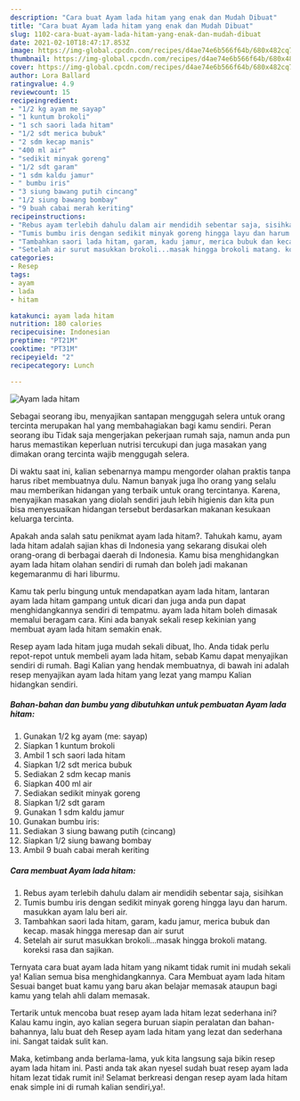 ```yaml
---
description: "Cara buat Ayam lada hitam yang enak dan Mudah Dibuat"
title: "Cara buat Ayam lada hitam yang enak dan Mudah Dibuat"
slug: 1102-cara-buat-ayam-lada-hitam-yang-enak-dan-mudah-dibuat
date: 2021-02-10T18:47:17.853Z
image: https://img-global.cpcdn.com/recipes/d4ae74e6b566f64b/680x482cq70/ayam-lada-hitam-foto-resep-utama.jpg
thumbnail: https://img-global.cpcdn.com/recipes/d4ae74e6b566f64b/680x482cq70/ayam-lada-hitam-foto-resep-utama.jpg
cover: https://img-global.cpcdn.com/recipes/d4ae74e6b566f64b/680x482cq70/ayam-lada-hitam-foto-resep-utama.jpg
author: Lora Ballard
ratingvalue: 4.9
reviewcount: 15
recipeingredient:
- "1/2 kg ayam me sayap"
- "1 kuntum brokoli"
- "1 sch saori lada hitam"
- "1/2 sdt merica bubuk"
- "2 sdm kecap manis"
- "400 ml air"
- "sedikit minyak goreng"
- "1/2 sdt garam"
- "1 sdm kaldu jamur"
- " bumbu iris"
- "3 siung bawang putih cincang"
- "1/2 siung bawang bombay"
- "9 buah cabai merah keriting"
recipeinstructions:
- "Rebus ayam terlebih dahulu dalam air mendidih sebentar saja, sisihkan"
- "Tumis bumbu iris dengan sedikit minyak goreng hingga layu dan harum. masukkan ayam lalu beri air."
- "Tambahkan saori lada hitam, garam, kadu jamur, merica bubuk dan kecap. masak hingga meresap dan air surut"
- "Setelah air surut masukkan brokoli...masak hingga brokoli matang. koreksi rasa dan sajikan."
categories:
- Resep
tags:
- ayam
- lada
- hitam

katakunci: ayam lada hitam 
nutrition: 180 calories
recipecuisine: Indonesian
preptime: "PT21M"
cooktime: "PT31M"
recipeyield: "2"
recipecategory: Lunch

---
```



![Ayam lada hitam](https://img-global.cpcdn.com/recipes/d4ae74e6b566f64b/680x482cq70/ayam-lada-hitam-foto-resep-utama.jpg)

Sebagai seorang ibu, menyajikan santapan menggugah selera untuk orang tercinta merupakan hal yang membahagiakan bagi kamu sendiri. Peran seorang ibu Tidak saja mengerjakan pekerjaan rumah saja, namun anda pun harus memastikan keperluan nutrisi tercukupi dan juga masakan yang dimakan orang tercinta wajib menggugah selera.

Di waktu  saat ini, kalian sebenarnya mampu mengorder olahan praktis tanpa harus ribet membuatnya dulu. Namun banyak juga lho orang yang selalu mau memberikan hidangan yang terbaik untuk orang tercintanya. Karena, menyajikan masakan yang diolah sendiri jauh lebih higienis dan kita pun bisa menyesuaikan hidangan tersebut berdasarkan makanan kesukaan keluarga tercinta. 



Apakah anda salah satu penikmat ayam lada hitam?. Tahukah kamu, ayam lada hitam adalah sajian khas di Indonesia yang sekarang disukai oleh orang-orang di berbagai daerah di Indonesia. Kamu bisa menghidangkan ayam lada hitam olahan sendiri di rumah dan boleh jadi makanan kegemaranmu di hari liburmu.

Kamu tak perlu bingung untuk mendapatkan ayam lada hitam, lantaran ayam lada hitam gampang untuk dicari dan juga anda pun dapat menghidangkannya sendiri di tempatmu. ayam lada hitam boleh dimasak memalui beragam cara. Kini ada banyak sekali resep kekinian yang membuat ayam lada hitam semakin enak.

Resep ayam lada hitam juga mudah sekali dibuat, lho. Anda tidak perlu repot-repot untuk membeli ayam lada hitam, sebab Kamu dapat menyajikan sendiri di rumah. Bagi Kalian yang hendak membuatnya, di bawah ini adalah resep menyajikan ayam lada hitam yang lezat yang mampu Kalian hidangkan sendiri.

<!--inarticleads1-->

##### Bahan-bahan dan bumbu yang dibutuhkan untuk pembuatan Ayam lada hitam:

1. Gunakan 1/2 kg ayam (me: sayap)
1. Siapkan 1 kuntum brokoli
1. Ambil 1 sch saori lada hitam
1. Siapkan 1/2 sdt merica bubuk
1. Sediakan 2 sdm kecap manis
1. Siapkan 400 ml air
1. Sediakan sedikit minyak goreng
1. Siapkan 1/2 sdt garam
1. Gunakan 1 sdm kaldu jamur
1. Gunakan  bumbu iris:
1. Sediakan 3 siung bawang putih (cincang)
1. Siapkan 1/2 siung bawang bombay
1. Ambil 9 buah cabai merah keriting




<!--inarticleads2-->

##### Cara membuat Ayam lada hitam:

1. Rebus ayam terlebih dahulu dalam air mendidih sebentar saja, sisihkan
1. Tumis bumbu iris dengan sedikit minyak goreng hingga layu dan harum. masukkan ayam lalu beri air.
1. Tambahkan saori lada hitam, garam, kadu jamur, merica bubuk dan kecap. masak hingga meresap dan air surut
1. Setelah air surut masukkan brokoli...masak hingga brokoli matang. koreksi rasa dan sajikan.




Ternyata cara buat ayam lada hitam yang nikamt tidak rumit ini mudah sekali ya! Kalian semua bisa menghidangkannya. Cara Membuat ayam lada hitam Sesuai banget buat kamu yang baru akan belajar memasak ataupun bagi kamu yang telah ahli dalam memasak.

Tertarik untuk mencoba buat resep ayam lada hitam lezat sederhana ini? Kalau kamu ingin, ayo kalian segera buruan siapin peralatan dan bahan-bahannya, lalu buat deh Resep ayam lada hitam yang lezat dan sederhana ini. Sangat taidak sulit kan. 

Maka, ketimbang anda berlama-lama, yuk kita langsung saja bikin resep ayam lada hitam ini. Pasti anda tak akan nyesel sudah buat resep ayam lada hitam lezat tidak rumit ini! Selamat berkreasi dengan resep ayam lada hitam enak simple ini di rumah kalian sendiri,ya!.

